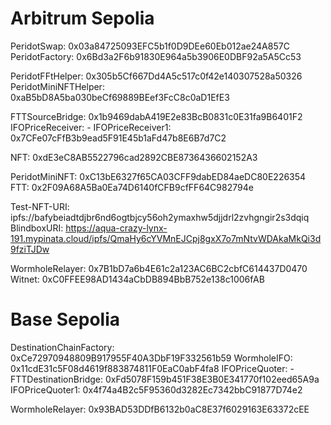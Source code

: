 # Arbitrum Sepolia

PeridotSwap: 0x03a84725093EFC5b1f0D9DEe60Eb012ae24A857C
PeridotFactory: 0x6Bd3a2F6b91830E964a5b3906E0DBF92a5A5Cc53

PeridotFFtHelper: 0x305b5Cf667Dd4A5c517c0f42e140307528a50326
PeridotMiniNFTHelper: 0xaB5bD8A5ba030beCf69889BEef3FcC8c0aD1EfE3

FTTSourceBridge: 0x1b9469dabA419E2e83BcB0831c0E31fa9B6401F2
IFOPriceReceiver: -
IFOPriceReceiver1: 0x7CFe07cFfB3b9ead5F91E45b1aFd47b8E6B7d7C2

NFT: 0xdE3eC8AB5522796cad2892CBE8736436602152A3

PeridotMiniNFT: 0xC13bE6327f65CA03CFF9dabED84aeDC80E226354
FTT: 0x2F09A68A5Ba0Ea74D6140fCFB9cfFF64C982794e

Test-NFT-URI: ipfs://bafybeiadtdjbr6nd6ogtbjcy56oh2ymaxhw5djjdrl2zvhgngir2s3dqiq
BlindboxURI: https://aqua-crazy-lynx-191.mypinata.cloud/ipfs/QmaHy6cYVMnEJCpj8gxX7o7mNtvWDAkaMkQi3d9fziTJDw

WormholeRelayer: 0x7B1bD7a6b4E61c2a123AC6BC2cbfC614437D0470
Witnet: 0xC0FFEE98AD1434aCbDB894BbB752e138c1006fAB

# Base Sepolia

DestinationChainFactory: 0xCe72970948809B917955F40A3DbF19F332561b59
WormholeIFO: 0x11cdE31c5F08d4619f883874811F0EaC0abF4fa8
IFOPriceQuoter: -
FTTDestinationBridge: 0xFd5078F159b451F38E3B0E341770f102eed65A9a
IFOPriceQuoter1: 0x4f74a4B2c5F95360d3282Ec7342bbC91877D74e2

WormholeRelayer: 0x93BAD53DDfB6132b0aC8E37f6029163E63372cEE
